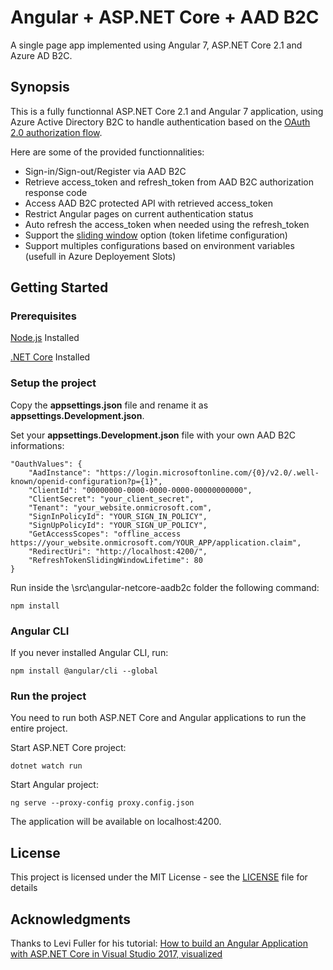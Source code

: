 # Angular + ASP.NET Core + AAD B2C
A single page app implemented using Angular 7, ASP.NET Core 2.1 and Azure AD B2C.

## Synopsis

This is a fully functionnal ASP.NET Core 2.1 and Angular 7 application, using Azure Active Directory B2C to handle authentication based on the [OAuth 2.0 authorization flow](https://docs.microsoft.com/en-us/azure/active-directory/develop/active-directory-protocols-oauth-code). 

Here are some of the provided functionnalities:
- Sign-in/Sign-out/Register via AAD B2C
- Retrieve access_token and refresh_token from AAD B2C authorization response code
- Access AAD B2C protected API with retrieved access_token
- Restrict Angular pages on current authentication status
- Auto refresh the access_token when needed using the refresh_token
- Support the [sliding window](https://docs.microsoft.com/en-us/azure/active-directory-b2c/active-directory-b2c-token-session-sso#token-lifetimes-configuration) option (token lifetime configuration)
- Support multiples configurations based on environment variables (usefull in Azure Deployement Slots)


## Getting Started

### Prerequisites

[Node.js](https://nodejs.org/en/) Installed

[.NET Core](https://www.microsoft.com/net/core#windowscmd) Installed

### Setup the project

Copy the **appsettings.json** file and rename it as **appsettings.Development.json**.

Set your **appsettings.Development.json** file with your own AAD B2C informations:

```
"OauthValues": {
	"AadInstance": "https://login.microsoftonline.com/{0}/v2.0/.well-known/openid-configuration?p={1}",
	"ClientId": "00000000-0000-0000-0000-00000000000",
	"ClientSecret": "your_client_secret",
	"Tenant": "your_website.onmicrosoft.com",
	"SignInPolicyId": "YOUR_SIGN_IN_POLICY",
	"SignUpPolicyId": "YOUR_SIGN_UP_POLICY",
	"GetAccessScopes": "offline_access https://your_website.onmicrosoft.com/YOUR_APP/application.claim",
	"RedirectUri": "http://localhost:4200/",
	"RefreshTokenSlidingWindowLifetime": 80
}
```

Run inside the \src\angular-netcore-aadb2c folder the following command:

```
npm install
```
### Angular CLI

If you never installed Angular CLI, run: 

```
npm install @angular/cli --global
```

### Run the project

You need to run both ASP.NET Core and Angular applications to run the entire project. 

Start ASP.NET Core project:
```
dotnet watch run
```

Start Angular project:
```
ng serve --proxy-config proxy.config.json
```

The application will be available on localhost:4200.


## License
This project is licensed under the MIT License - see the [LICENSE](LICENSE) file for details

## Acknowledgments 
Thanks to Levi Fuller for his tutorial:
[How to build an Angular Application with ASP.NET Core in Visual Studio 2017, visualized](https://medium.com/@levifuller/building-an-angular-application-with-asp-net-core-in-visual-studio-2017-visualized-f4b163830eaa)

